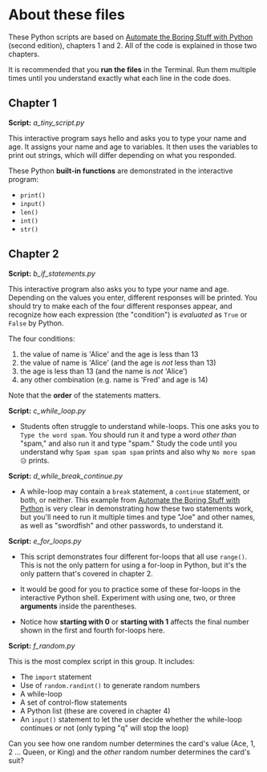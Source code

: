 # About these files

These Python scripts are based on [Automate the Boring Stuff with Python](https://automatetheboringstuff.com/) (second edition), chapters 1 and 2. All of the code is explained in those two chapters.

It is recommended that you **run the files** in the Terminal. Run them multiple times until you understand exactly what each line in the code does.

## Chapter 1

**Script:** *a_tiny_script.py*

This interactive program says hello and asks you to type your name and age. It assigns your name and age to variables. It then uses the variables to print out strings, which will differ depending on what you responded.

These Python **built-in functions** are demonstrated in the interactive program:

- ``print()``
- ``input()``
- ``len()``
- ``int()``
- ``str()``

## Chapter 2

**Script:** *b_if_statements.py*

This interactive program also asks you to type your name and age. Depending on the values you enter, different responses will be printed. You should try to make each of the four different responses appear, and recognize how each expression (the "condition") is *evaluated* as `True` or `False` by Python.

The four conditions:

1. the value of name is 'Alice' and the age is less than 13
2. the value of name is 'Alice' (and the age is *not* less than 13)
3. the age is less than 13 (and the name is *not* 'Alice')
4. any other combination (e.g. name is 'Fred' and age is 14)

Note that the **order** of the statements matters.

**Script:** *c_while_loop.py*

- Students often struggle to understand while-loops. This one asks you to `Type the word spam`. You should run it and type a word *other than* "spam," and also run it and type "spam." Study the code until you understand why `Spam spam spam spam` prints and also why `No more spam 😥` prints.

**Script:** *d_while_break_continue.py*

- A while-loop may contain a `break` statement, a `continue` statement, or both, or neither. This example from [Automate the Boring Stuff with Python](https://automatetheboringstuff.com/) is very clear in demonstrating how these two statements work, but you'll need to run it multiple times and type "Joe" and other names, as well as "swordfish" and other passwords, to understand it.

**Script:** *e_for_loops.py*

- This script demonstrates four different for-loops that all use `range()`. This is not the only pattern for using a for-loop in Python, but it's the only pattern that's covered in chapter 2.

- It would be good for you to practice some of these for-loops in the interactive Python shell. Experiment with using one, two, or three **arguments** inside the parentheses.

- Notice how **starting with 0** or **starting with 1** affects the final number shown in the first and fourth for-loops here.

**Script:** *f_random.py*

This is the most complex script in this group. It includes:

- The `import` statement
- Use of `random.randint()` to generate random numbers
- A while-loop
- A set of control-flow statements
- A Python list (these are covered in chapter 4)
- An `input()` statement to let the user decide whether the while-loop continues or not (only typing "q" will stop the loop)

Can you see how one random number determines the card's value (Ace, 1, 2 ... Queen, or King) and the *other* random number determines the card's suit?
